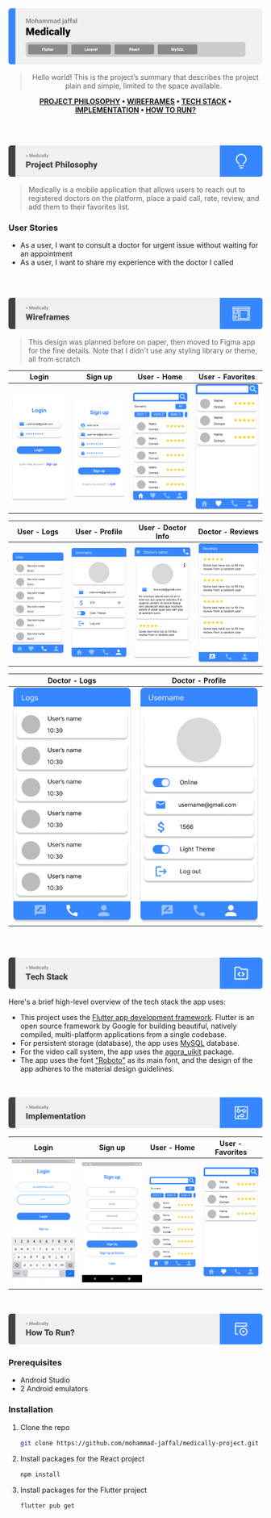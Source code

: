 <img src="./readme/title1.svg"/>

<div align="center">

> Hello world! This is the project’s summary that describes the project plain and simple, limited to the space available.  

**[PROJECT PHILOSOPHY](https://github.com/julescript/well_app#-project-philosophy) • [WIREFRAMES](https://github.com/julescript/well_app#-wireframes) • [TECH STACK](https://github.com/julescript/well_app#-tech-stack) • [IMPLEMENTATION](https://github.com/julescript/well_app#-impplementation) • [HOW TO RUN?](https://github.com/julescript/well_app#-how-to-run)**

</div>

<br><br>


<img src="./readme/title2.svg"/>

> Medically is a mobile application that allows users to reach out to registered doctors on the platform, place a paid call, rate, review, and add them to their favorites list.

### User Stories
- As a user, I want to consult a doctor for urgent issue without waiting for an appointment
- As a user, I want to share my experience with the doctor I called
<!-- - As a doctor, I want to get paid for my consultations -->

<br><br>

<img src="./readme/title3.svg"/>

> This design was planned before on paper, then moved to Figma app for the fine details.
Note that I didn't use any styling library or theme, all from scratch

| Login                                 | Sign up                                | User - Home                               | User - Favorites                              |
| ------------------------------------- | -------------------------------------- | ----------------------------------------- | --------------------------------------------- |
| <img src="./readme/figma/login.png"/> | <img src="./readme/figma/signup.png"/> | <img src="./readme/figma/user-home.png"/> | <img src="./readme/figma/user-favorite.png"/> |

| User - Logs                                | User - Profile                               | User - Doctor Info                         | Doctor - Reviews                               |
| ------------------------------------------ | -------------------------------------------- | ------------------------------------------ | ---------------------------------------------- |
|  <img src="./readme/figma/user-logs.png"/> | <img src="./readme/figma/user-profile.png"/> | <img src="./readme/figma/doctorinfo.png"/> | <img src="./readme/figma/doctor-reviews.png"/> |

| Doctor - Logs                               | Doctor - Profile                               |
| ------------------------------------------- | ---------------------------------------------- |
| <img src="./readme/figma/doctor-logs.png"/> | <img src="./readme/figma/doctor-profile.png"/> |

<br><br>

<img src="./readme/title4.svg"/>

Here's a brief high-level overview of the tech stack the app uses:

- This project uses the [Flutter app development framework](https://flutter.dev/). Flutter is an open source framework by Google for building beautiful, natively compiled, multi-platform applications from a single codebase.
- For persistent storage (database), the app uses [MySQL](https://www.mysql.com/) database.
- For the video call system, the app uses the [agora_uikit](https://pub.dev/packages/agora_uikit) package.
- The app uses the font ["Roboto"](https://fonts.google.com/specimen/Roboto) as its main font, and the design of the app adheres to the material design guidelines.



<br><br>
<img src="./readme/title5.svg"/>

| Login                                  | Sign up                                 | User - Home                               | User - Favorites                              |
| -------------------------------------- | --------------------------------------- | ----------------------------------------- | --------------------------------------------- |
| <img src="./readme/device/login.png"/> | <img src="./readme/device/signup.png"/> | <img src="./readme/figma/user-home.png"/> | <img src="./readme/figma/user-favorite.png"/> |



<br><br>
<img src="./readme/title6.svg"/>




### Prerequisites

* Android Studio
* 2 Android emulators

### Installation

1. Clone the repo
   ```sh
   git clone https://github.com/mohammad-jaffal/medically-project.git
   ```
2. Install packages for the React project
   ```sh
   npm install
   ```
3. Install packages for the Flutter project
   ```sh
   flutter pub get
   ```


